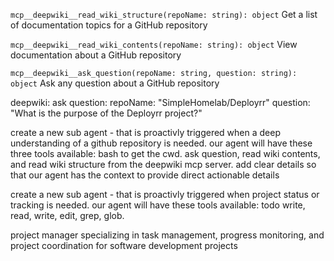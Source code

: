 `mcp__deepwiki__read_wiki_structure(repoName: string): object`
Get a list of documentation topics for a GitHub repository

`mcp__deepwiki__read_wiki_contents(repoName: string): object`
View documentation about a GitHub repository

`mcp__deepwiki__ask_question(repoName: string, question: string): object`
Ask any question about a GitHub repository

deepwiki: ask question: repoName: "SimpleHomelab/Deployrr" question: "What is the purpose of the Deployrr project?"

create a new sub agent - that is proactivly triggered when a deep understanding of a github repository is needed. our agent will have these three tools available: bash to get the cwd. ask question, read wiki contents, and read wiki structure from the deepwiki mcp server. add clear details so that our agent has the context to provide direct actionable details

create a new sub agent - that is proactivly triggered when project status or tracking is needed. our agent will have these tools available: todo write, read, write, edit, grep, glob.

project manager specializing in task management, progress monitoring, and project coordination for software development projects
